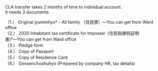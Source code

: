 CLA transfer takes 2 months of time to individual account.   
It needs 3 documents

（1.）	Original jyuminhyo* - All family （住民票）―You can get from Ward office   
（2.）	2020 Inhabitant tax certificate for Imposed（住民税課税証明書)*―You can get from Ward office    
（3.）  Pledge form   
（4.）	Copy of Passport   
（5.）  Copy of Residence Card   
（6.）	Gensenchoshuhyo (Prepared by company HR, tax details)   
